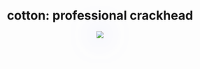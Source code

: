 <h1 align="center">cotton: professional crackhead</h1>

<style>
.gh-stats { 
  filter: drop-shadow(0 0 2em #646cffaa);
}
</style>

<div align="center">
  <img class="gh-stats" src="https://github-readme-stats.vercel.app/api?username=cosmicthemethhead&show_icons=true&hide_title=true&card_width=400px&theme=radical">
  </img>
</div>
